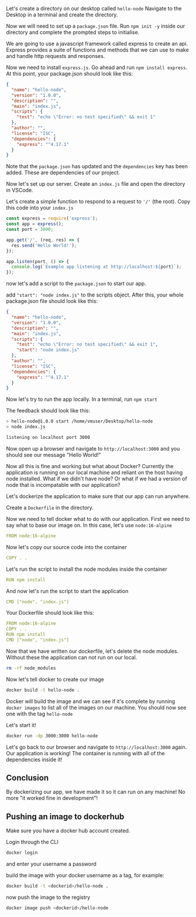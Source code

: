 

Let's create a directory on our desktop called `hello-node`
Navigate to the Desktop in a terminal and create the directory.

Now we will need to set up a `package.json` file. Run `npm init -y` inside our directory and complete the prompted steps to initialise.

We are going to use a javascript framework called express to create an api. Express provides a suite of functions and methods that we can use to make and handle http requests and responses.

Now we need to install `express.js`. Go ahead and run `npm install express`.
At this point, your package.json should look like this:

```json
{
  "name": "hello-node",
  "version": "1.0.0",
  "description": "",
  "main": "index.js",
  "scripts": {
    "test": "echo \"Error: no test specified\" && exit 1"
  },
  "author": "",
  "license": "ISC",
  "dependencies": {
    "express": "^4.17.1"
  }
}
```

Note that the `package.json` has updated and the `dependencies` key has been added. These are dependencies of our project.

Now let's set up our server. Create an `index.js` file and open the directory in VSCode.

Let's create a simple function to respond to a request to `'/'` (the root). Copy this code into your `index.js`

```js
const express = require('express');
const app = express();
const port = 3000;

app.get('/', (req, res) => {
  res.send('Hello World!');
});

app.listen(port, () => {
  console.log(`Example app listening at http://localhost:${port}`);
});
```

now let's add a script to the `package.json` to start our app.

add `"start": "node index.js"` to the scripts object. After this, your whole package.json file should look like this:

```json
{
  "name": "hello-node",
  "version": "1.0.0",
  "description": "",
  "main": "index.js",
  "scripts": {
    "test": "echo \"Error: no test specified\" && exit 1",
    "start": "node index.js"
  },
  "author": "",
  "license": "ISC",
  "dependencies": {
    "express": "^4.17.1"
  }
}
```

Now let's try to run the app locally. In a terminal, run `npm start`

The feedback should look like this:

```bash
> hello-node@1.0.0 start /home/vmuser/Desktop/hello-node
> node index.js

listening on localhost port 3000
```

Now open up a browser and navigate to `http://localhost:3000` and you should see our message "Hello World!"

Now all this is fine and working but what about Docker? Currently the application is running on our local machine and reliant on the host having node installed. What if we didn't have node? Or what if we had a version of node that is incompatable with our application?

Let's dockerize the application to make sure that our app can run anywhere.

Create a `Dockerfile` in the directory.

Now we need to tell docker what to do with our application. First we need to say what to base our image on. In this case, let's use `node:16-alpine`

```yml
FROM node:16-alpine
```

Now let's copy our source code into the container

```yml
COPY . .
```

Let's run the script to install the node modules inside the container

```yml
RUN npm install
```

And now let's run the script to start the application

```yml
CMD ["node", "index.js"]
```

Your Dockerfile should look like this:

```yml
FROM node:16-alpine
COPY . .
RUN npm install
CMD ["node", "index.js"]
```

Now that we have written our dockerfile, let's delete the node modules. Without these the application can not run on our local.

```bash
rm -rf node_modules
```

Now let's tell docker to create our image

```bash
docker build -t hello-node .
```

Docker will build the image and we can see if it's complete by running `docker images` to list all of the images on our machine. You should now see one with the tag `hello-node`

Let's start it!

```bash
docker run -dp 3000:3000 hello-node
```

Let's go back to our browser and navigate to `http://localhost:3000` again. Our application is working! The container is running with all of the dependencies inside it!

## Conclusion

By dockerizing our app, we have made it so it can run on any machine! No more "it worked fine in development"!

## Pushing an image to dockerhub

Make sure you have a docker hub account created.

Login through the CLI

```bash
docker login
```

and enter your username a password

build the image with your docker username as a tag, for example:

```bash
docker build -t <dockerid>/hello-node .
```

now push the image to the registry

```bash
docker image push <dockerid>/hello-node
```
